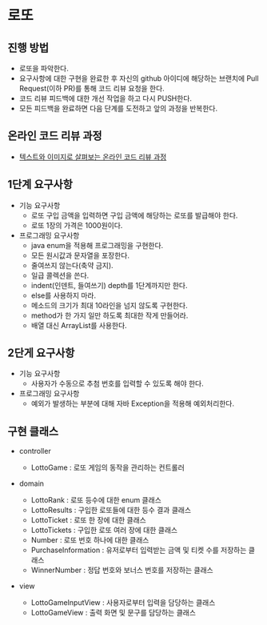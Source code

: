 # 로또
## 진행 방법
* 로또을 파악한다.
* 요구사항에 대한 구현을 완료한 후 자신의 github 아이디에 해당하는 브랜치에 Pull Request(이하 PR)를 통해 코드 리뷰 요청을 한다.
* 코드 리뷰 피드백에 대한 개선 작업을 하고 다시 PUSH한다.
* 모든 피드백을 완료하면 다음 단계를 도전하고 앞의 과정을 반복한다.

## 온라인 코드 리뷰 과정
* [텍스트와 이미지로 살펴보는 온라인 코드 리뷰 과정](https://github.com/next-step/nextstep-docs/tree/master/codereview)

## 1단계 요구사항
* 기능 요구사항
  * 로또 구입 금액을 입력하면 구입 금액에 해당하는 로또를 발급해야 한다.
  * 로또 1장의 가격은 1000원이다.
* 프로그래밍 요구사항  
  * java enum을 적용해 프로그래밍을 구현한다.
  * 모든 원시값과 문자열을 포장한다.
  * 줄여쓰지 않는다(축약 금지).
  * 일급 콜렉션을 쓴다. 
  * indent(인덴트, 들여쓰기) depth를 1단계까지만 한다.
  * else를 사용하지 마라.
  * 메소드의 크기가 최대 10라인을 넘지 않도록 구현한다.
  * method가 한 가지 일만 하도록 최대한 작게 만들어라.
  * 배열 대신 ArrayList를 사용한다.
  
## 2단게 요구사항
* 기능 요구사항
  * 사용자가 수동으로 추첨 번호를 입력할 수 있도록 해야 한다.
* 프로그래밍 요구사항
  * 예외가 발생하는 부분에 대해 자바 Exception을 적용해 예외처리한다.
  
## 구현 클래스
* controller
  * LottoGame : 로또 게임의 동작을 관리하는 컨트롤러
    
* domain
  * LottoRank : 로또 등수에 대한 enum 클래스
  * LottoResults : 구입한 로또들에 대한 등수 결과 클래스
  * LottoTicket : 로또 한 장에 대한 클래스
  * LottoTickets : 구입한 로또 여러 장에 대한 클래스
  * Number : 로또 번호 하나에 대한 클래스
  * PurchaseInformation : 유저로부터 입력받는 금액 및 티켓 수를 저장하는 클래스
  * WinnerNumber : 정답 번호와 보너스 번호를 저장하는 클래스

* view
  * LottoGameInputView : 사용자로부터 입력을 담당하는 클래스
  * LottoGameView : 출력 화면 및 문구를 담당하는 클래스

